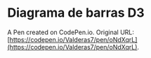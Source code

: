 # Diagrama de barras D3

A Pen created on CodePen.io. Original URL: [https://codepen.io/Valderas7/pen/oNdXqrL](https://codepen.io/Valderas7/pen/oNdXqrL).

